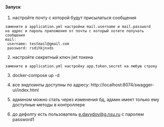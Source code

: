 #### Запуск
1) настройте почту с которой будут присылаться сообщения
````
замените в application.yml настройки mail.username и mail.password
на адрес и пароль приложения от почты с который хотите получать сообщения
mail:
 username: testmail@gmail.com
 password: rsdihkjnxds
````
2) настройте секретный ключ jwt токена
````
замените в application.yml настройку app.token.secret на любую строку
````
3) docker-compose up -d

4) все эндпоинты доступны по адресу: http://localhost:8074/swagger-ui/index.html

5) админом можно стать через изменения бд, админ имеет только ему доступные методы в контроллере
6) до дефолту есть пользователь e.davydov@g.nsu.ru c паролем password1